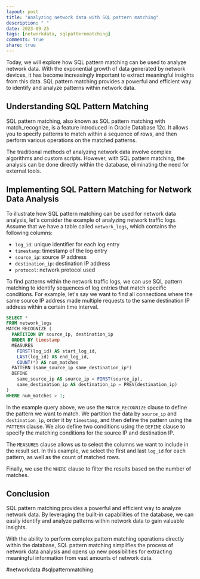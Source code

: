 ```yaml
---
layout: post
title: "Analyzing network data with SQL pattern matching"
description: " "
date: 2023-09-25
tags: [networkdata, sqlpatternmatching]
comments: true
share: true
---
```


Today, we will explore how SQL pattern matching can be used to analyze network data. With the exponential growth of data generated by network devices, it has become increasingly important to extract meaningful insights from this data. SQL pattern matching provides a powerful and efficient way to identify and analyze patterns within network data.

## Understanding SQL Pattern Matching

SQL pattern matching, also known as SQL pattern matching with match_recognize, is a feature introduced in Oracle Database 12c. It allows you to specify patterns to match within a sequence of rows, and then perform various operations on the matched patterns.

The traditional methods of analyzing network data involve complex algorithms and custom scripts. However, with SQL pattern matching, the analysis can be done directly within the database, eliminating the need for external tools.

## Implementing SQL Pattern Matching for Network Data Analysis

To illustrate how SQL pattern matching can be used for network data analysis, let's consider the example of analyzing network traffic logs. Assume that we have a table called `network_logs`, which contains the following columns:

- `log_id`: unique identifier for each log entry
- `timestamp`: timestamp of the log entry
- `source_ip`: source IP address
- `destination_ip`: destination IP address
- `protocol`: network protocol used

To find patterns within the network traffic logs, we can use SQL pattern matching to identify sequences of log entries that match specific conditions. For example, let's say we want to find all connections where the same source IP address made multiple requests to the same destination IP address within a certain time interval.

```sql
SELECT *
FROM network_logs
MATCH_RECOGNIZE (
  PARTITION BY source_ip, destination_ip
  ORDER BY timestamp
  MEASURES
    FIRST(log_id) AS start_log_id,
    LAST(log_id) AS end_log_id,
    COUNT(*) AS num_matches
  PATTERN (same_source_ip same_destination_ip*)
  DEFINE
    same_source_ip AS source_ip = FIRST(source_ip),
    same_destination_ip AS destination_ip = PREV(destination_ip)
)
WHERE num_matches > 1;
```

In the example query above, we use the `MATCH_RECOGNIZE` clause to define the pattern we want to match. We partition the data by `source_ip` and `destination_ip`, order it by `timestamp`, and then define the pattern using the `PATTERN` clause. We also define two conditions using the `DEFINE` clause to specify the matching conditions for the source IP and destination IP.

The `MEASURES` clause allows us to select the columns we want to include in the result set. In this example, we select the first and last `log_id` for each pattern, as well as the count of matched rows.

Finally, we use the `WHERE` clause to filter the results based on the number of matches.

## Conclusion

SQL pattern matching provides a powerful and efficient way to analyze network data. By leveraging the built-in capabilities of the database, we can easily identify and analyze patterns within network data to gain valuable insights.

With the ability to perform complex pattern matching operations directly within the database, SQL pattern matching simplifies the process of network data analysis and opens up new possibilities for extracting meaningful information from vast amounts of network data.

#networkdata #sqlpatternmatching